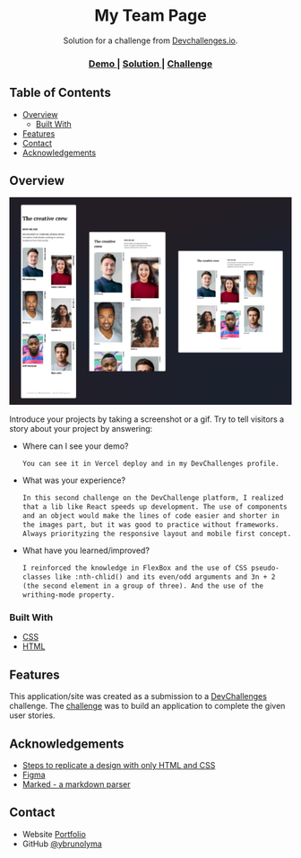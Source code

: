 <!-- Please update value in the {}  -->

<h1 align="center">My Team Page</h1>

<div align="center">
   Solution for a challenge from  <a href="http://devchallenges.io" target="_blank">Devchallenges.io</a>.
</div>

<div align="center">
  <h3>
    <a href="https://my-team-page-brunolyma.vercel.app/">
      Demo
    </a>
    <span> | </span>
    <a href="https://devchallenges.io/solutions/EFLzIligyCm8VNTXzI7v">
      Solution
    </a>
    <span> | </span>
    <a href="https://devchallenges.io/challenges/hhmesazsqgKXrTkYkt0U">
      Challenge
    </a>
  </h3>
</div>

<!-- TABLE OF CONTENTS -->

## Table of Contents

- [Overview](#overview)
  - [Built With](#built-with)
- [Features](#features)
- [Contact](#contact)
- [Acknowledgements](#acknowledgements)

<!-- OVERVIEW -->

## Overview

![screenshot](./assets/demo.png)

Introduce your projects by taking a screenshot or a gif. Try to tell visitors a story about your project by answering:

- Where can I see your demo?

      You can see it in Vercel deploy and in my DevChallenges profile.

- What was your experience?

      In this second challenge on the DevChallenge platform, I realized that a lib like React speeds up development. The use of components and an object would make the lines of code easier and shorter in the images part, but it was good to practice without frameworks. Always priorityzing the responsive layout and mobile first concept.

- What have you learned/improved?

      I reinforced the knowledge in FlexBox and the use of CSS pseudo-classes like :nth-chlid() and its even/odd arguments and 3n + 2 (the second element in a group of three). And the use of the writhing-mode property.

### Built With

- [CSS](https://developer.mozilla.org/pt-BR/docs/Web/CSS)
- [HTML](https://developer.mozilla.org/pt-BR/docs/Web/HTML)

## Features

This application/site was created as a submission to a [DevChallenges](https://devchallenges.io/challenges) challenge. The [challenge](https://devchallenges.io/challenges/hhmesazsqgKXrTkYkt0U) was to build an application to complete the given user stories.

## Acknowledgements

- [Steps to replicate a design with only HTML and CSS](https://devchallenges-blogs.web.app/how-to-replicate-design/)
- [Figma](https://www.figma.com/)
- [Marked - a markdown parser](https://github.com/chjj/marked)

## Contact

- Website [Portfolio](https://brunolima-portfolio.vercel.app/)
- GitHub [@ybrunolyma](https://github.com/brunolyma)
